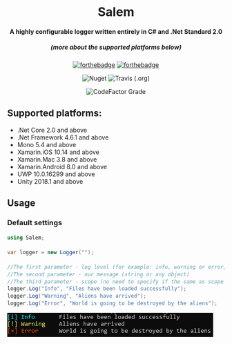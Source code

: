 <div align="center">

<h1>Salem</h1>
<h4>A highly configurable logger written entirely in C# and .Net Standard 2.0</h4>
<h5>(more about the supported platforms below)</h5>

[![forthebadge](https://forthebadge.com/images/badges/made-with-c-sharp.svg)](https://forthebadge.com)
[![forthebadge](https://forthebadge.com/images/badges/built-by-developers.svg)](https://forthebadge.com)

</div>

<div align="center">

![Nuget](https://img.shields.io/nuget/v/Salem?style=for-the-badge)
![Travis (.org)](https://img.shields.io/travis/KernelErr0r/Salem?style=for-the-badge)

</div>

<div align="center">

![CodeFactor Grade](https://img.shields.io/codefactor/grade/github/KernelErr0r/Salem/master?style=for-the-badge)

</div>

## Supported platforms:

* .Net Core 2.0 and above
* .Net Framework 4.6.1 and above
* Mono 5.4 and above
* Xamarin.iOS 10.14 and above
* Xamarin.Mac 3.8 and above
* Xamarin.Android 8.0 and above
* UWP 10.0.16299 and above
* Unity 2018.1 and above

## Usage

### Default settings

```csharp
using Salem;

var logger = new Logger("");

//The first parameter - log level (for example: info, warning or error) (Not case-sensitive)
//The second parameter - our message (string or any object)
//The third parameter - scope (no need to specify if the same as scope in the constructor or empty)
logger.Log("Info", "Files have been loaded successfully");
logger.Log("Warning", "Aliens have arrived");
logger.Log("Error", "World is going to be destroyed by the aliens");
```

![Screenshot](Assets/screenshot1.png)